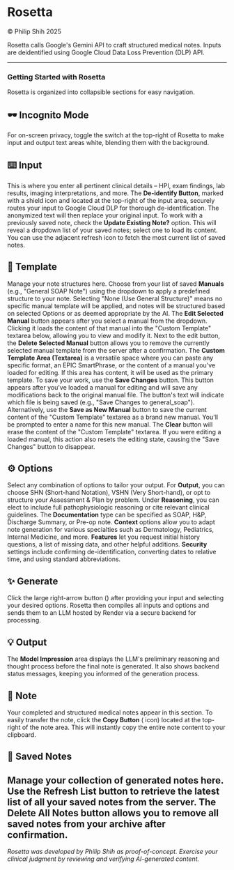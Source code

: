 # Rosetta
© Philip Shih 2025

Rosetta calls Google's Gemini API to craft structured medical notes. Inputs are deidentified using Google Cloud Data Loss Prevention (DLP) API.

---

### **Getting Started with Rosetta**
Rosetta is organized into collapsible sections for easy navigation.

## 🕶️ Incognito Mode
For on-screen privacy, toggle the switch at the top-right of Rosetta to make input and output text areas white, blending them with the background.

## ⌨️ Input
This is where you enter all pertinent clinical details – HPI, exam findings, lab results, imaging interpretations, and more.
The **De-identify Button**, marked with a shield icon and located at the top-right of the input area, securely routes your input to Google Cloud DLP for thorough de-identification. The anonymized text will then replace your original input.
To work with a previously saved note, check the **Update Existing Note?** option. This will reveal a dropdown list of your saved notes; select one to load its content. You can use the adjacent refresh icon to fetch the most current list of saved notes.

## 📄 Template
Manage your note structures here.
Choose from your list of saved **Manuals** (e.g., "General SOAP Note") using the dropdown to apply a predefined structure to your note. Selecting "None (Use General Structure)" means no specific manual template will be applied, and notes will be structured based on selected Options or as deemed appropriate by the AI.
The **Edit Selected Manual** button appears after you select a manual from the dropdown. Clicking it loads the content of that manual into the "Custom Template" textarea below, allowing you to view and modify it.
Next to the edit button, the **Delete Selected Manual** button allows you to remove the currently selected manual template from the server after a confirmation.
The **Custom Template Area (Textarea)** is a versatile space where you can paste any specific format, an EPIC SmartPhrase, or the content of a manual you've loaded for editing. If this area has content, it will be used as the primary template.
To save your work, use the **Save Changes** button. This button appears after you've loaded a manual for editing and will save any modifications back to the original manual file. The button's text will indicate which file is being saved (e.g., "Save Changes to general_soap").
Alternatively, use the **Save as New Manual** button to save the current content of the "Custom Template" textarea as a brand new manual. You'll be prompted to enter a name for this new manual.
The **Clear** button will erase the content of the "Custom Template" textarea. If you were editing a loaded manual, this action also resets the editing state, causing the "Save Changes" button to disappear.

## ⚙️ Options
Select any combination of options to tailor your output.
For **Output**, you can choose SHN (Short-hand Notation), VSHN (Very Short-hand), or opt to structure your Assessment & Plan by problem.
Under **Reasoning**, you can elect to include full pathophysiologic reasoning or cite relevant clinical guidelines.
The **Documentation** type can be specified as SOAP, H&P, Discharge Summary, or Pre-op note.
**Context** options allow you to adapt note generation for various specialties such as Dermatology, Pediatrics, Internal Medicine, and more.
**Features** let you request initial history questions, a list of missing data, and other helpful additions.
**Security** settings include confirming de-identification, converting dates to relative time, and using standard abbreviations.
   
## ✨ Generate
Click the large right-arrow button (<i class="fas fa-angle-right"></i>) after providing your input and selecting your desired options. Rosetta then compiles all inputs and options and sends them to an LLM hosted by Render via a secure backend for processing.

## 💡 Output
The **Model Impression** area displays the LLM's preliminary reasoning and thought process before the final note is generated. It also shows backend status messages, keeping you informed of the generation process.

## 📝 Note
Your completed and structured medical notes appear in this section.
To easily transfer the note, click the **Copy Button** (<i class="fas fa-copy"></i> icon) located at the top-right of the note area. This will instantly copy the entire note content to your clipboard.

## 💾 Saved Notes
Manage your collection of generated notes here.
Use the **Refresh List** button to retrieve the latest list of all your saved notes from the server.
The **Delete All Notes** button allows you to remove all saved notes from your archive after confirmation.
---
*Rosetta was developed by Philip Shih as proof-of-concept. Exercise your clinical judgment by reviewing and verifying AI-generated content.*
